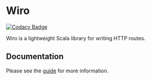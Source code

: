 # Wiro

[![Codacy Badge](https://api.codacy.com/project/badge/Grade/53a17fb6396c4a0daa835c407ca22866)](https://www.codacy.com/app/claudio_4/wiro?utm_source=github.com&utm_medium=referral&utm_content=buildo/wiro&utm_campaign=badger)

Wiro is a lightweight Scala library for writing HTTP routes.

## Documentation

Please see the [guide](https://buildo.github.io/wiro/) for more information.




